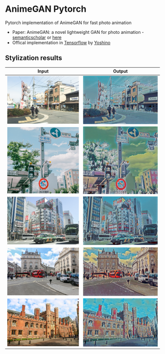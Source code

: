 # AnimeGAN Pytorch

Pytorch implementation of AnimeGAN for fast photo animation

* Paper: AnimeGAN: a novel lightweight GAN for photo animation - [semanticscholar](https://www.semanticscholar.org/paper/AnimeGAN%3A-A-Novel-Lightweight-GAN-for-Photo-Chen-Liu/10a9c5d183e7e7df51db8bfa366bc862262b37d7#citing-papers) or [here](https://github.com/TachibanaYoshino/AnimeGAN/blob/master/doc/Chen2020_Chapter_AnimeGAN.pdf)
* Offical implementation in [Tensorflow](https://github.com/TachibanaYoshino/AnimeGAN) by [Yoshino](https://github.com/TachibanaYoshino)

## Stylization results

| Input | Output |
|--|--|
|![c1](./example/result/129.jpg)|![g1](./example/result/129_anime.jpeg)|
|![c1](./example/result/136.jpg)|![g1](./example/result/136_anime.jpeg)|
|![c1](./example/result/137.jpg)|![g1](./example/result/137_anime.jpeg)|
|![c1](./example/result/150.jpg)|![g1](./example/result/150_anime.jpeg)|
|![c1](./example/result/153.jpg)|![g1](./example/result/153_anime.jpeg)|


<!-- ### Objective:

- Learn to map photo domain **P** to animation domain **A**.
- **AnimeGAN** is Trained using unpaired data includes N photos and M animation images:
    + S(p) = {p(i) | i = 1, ..., N} ⊂ **P**
    + S(a) = {a(i) | i = 1, ..., M} ⊂ **A**
    + S(x) = {x(i) | i = 1, ..., M} ⊂ **X**, grayscale version of **A**
    + S(e) = {e(i) | i = 1, ..., N} ⊂ **E**, Obtained by removing the edges of **A**
    + S(y) = {y(i) | i = 1, ..., N} ⊂ **Y**, grayscale version of **E**

#### Loss functions

- Grayscale Gram matrix to make G(x) have the texture of anime images instread of color (transfer texture, not color)

Loss function

```
L(G, D) = W(adv)L(adv)(G, D) + W(con)L(con)(G, D) + W(gra)L(gra)(G, D) + W(col)L(col)(G,D)
```

1. Adversarial loss (LSGAN)

```
L(adv)(D) = 0.5 * (D(x_anime) - 1)^2 + 0.5 * (D(G(x_photo)))^2

L(adv)(G) = 0.5 (D(G(x_photo)) - 1)^2
```

2. Content loss

```
L(con)(G, D) = ||VGG(x_photo) - VGG(G(x_photo))||
```

3. Gram matrix loss

```
L(gra)(G, D) = ||gram(VGG(G(x_photo))) - Gram(VGG(x_anime_gray))||
```

4. Color recontruction loss

```
L(col)(G, D) = || Y(G(x_photo)) - Y(x_photo) || + Huber(|| U(G(x_photo)) - U(x_photo) ||)
    + Huber(|| V(G(x_photo)) - V(x_photo) ||)
``` -->
